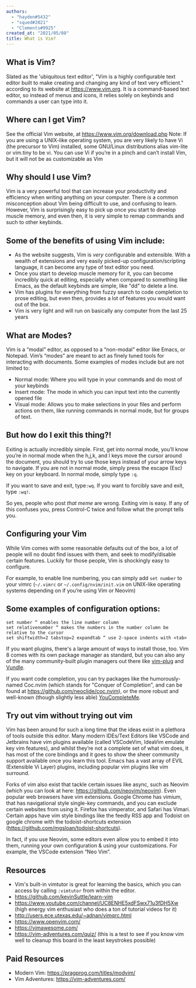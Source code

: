 ```yaml
---
authors:
  - "hayden#5432"
  - "squed#2021"
  - "Clements#9925"
created_at: "2021/05/08"
title: What is Vim?
---
```


## What is Vim?

Slated as the 'ubiquitous text editor', "Vim is a highly configurable text editor built to make creating and changing any kind of text very efficient." according to its website at <https://www.vim.org>. It is a command-based text editor, so instead of menus and icons, it relies solely on keybinds and commands a user can type into it.

## Where can I get Vim?

See the official Vim website, at <https://www.vim.org/download.php>
Note: If you are using a UNIX-like operating system, you are very likely to have Vi (the precursor to Vim) installed, some GNU/Linux distributions alias vim-lite or vim.tiny to be vi. You can use Vi if you’re in a pinch and can’t install Vim, but it will not be as customizable as Vim

## Why should I use Vim?

Vim is a very powerful tool that can increase your productivity and efficiency when writing anything on your computer. There _is_ a common misconception about Vim being difficult to use, and confusing to learn. However, Vim is surprisingly easy to pick up once you start to develop muscle memory, and even then, it is very simple to remap commands and such to other keybinds.

## Some of the benefits of using Vim include:

- As the website suggests, Vim is _very_ configurable and extensible. With a wealth of extensions and very easily picked-up configuration/scripting language, it can become any type of text editor you need.
- Once you start to develop muscle memory for it, you can become incredibly quick at editing, especially when compared to something like Emacs, as the default keybinds are simple, like "dd" to delete a line.
- Vim has plugins for everything from fuzzy search to code completion to prose editing, but even then, provides a lot of features you would want out of the box.
- Vim is very light and will run on basically any computer from the last 25 years

## What are Modes?

Vim is a “modal” editor, as opposed to a “non-modal” editor like Emacs, or Notepad. Vim’s “modes” are meant to act as finely tuned tools for interacting with documents. Some examples of modes include but are not limited to:

- Normal mode: Where you will type in your commands and do most of your keybinds
- Insert mode: The mode in which you can input text into the currently opened file
- Visual mode: Allows you to make selections in your files and perform actions on them, like running commands in normal mode, but for groups of text.

## But how do I exit this thing?!

Exiting is actually incredibly simple. First, get into normal mode, you’ll know you’re in normal mode when the h,j,k, and l keys move the cursor around the document, you should try to use those keys instead of your arrow keys to navigate. If you are not in normal mode, simply press the escape (Esc) key on your keyboard. In normal mode, simply type `:q`.

If you want to save and exit, type`:wq`.
If you want to forcibly save and exit, type `:wq!`.

So yes, people who post _that meme_ are wrong. Exiting vim is easy.
If any of this confuses you, press Control-C twice and follow what the prompt tells you.

## Configuring your Vim

While Vim comes with some reasonable defaults out of the box, a lot of people will no doubt find issues with them, and seek to modify/disable certain features. Luckily for those people, Vim is shockingly easy to configure.

For example, to enable line numbering, you can simply add `set number` to your vimrc
(`~/.vimrc` or `~/.config/nvim/init.vim` on UNIX-like operating systems depending on if you’re using Vim or Neovim)

## Some examples of configuration options:

```viml
set number “ enables the line number column
set relativenumber “ makes the numbers in the number column be relative to the cursor
set shiftwidth=2 tabstop=2 expandtab “ use 2-space indents with <tab>
```

If you want plugins, there's a large amount of ways to install those, too. Vim 8 comes with its own package manager as standard, but you can also any of the many community-built plugin managers out there like [vim-plug](https://github.com/junegunn/vim-plug) and [Vundle](https://github.com/VundleVim/Vundle.vim).

If you want code completion, you can try packages like the humorously-named Coc.nvim (which stands for "Conquer of Completion", and can be found at https://github.com/neoclide/coc.nvim), or the more robust and well-known (though slightly less able) [YouCompleteMe](https://github.com/ycm-core/YouCompleteMe).

## Try out vim without trying out vim

Vim has been around for such a long time that the ideas exist in a plethora of tools outside this editor. Many modern IDEs/Text Editors like VSCode and Jetbrains have vim plugins available (called VSCodeVim, IdeaVim emulate key vim features), and whilst they’re not a complete set of what vim does, it has most of the core bindings and it goes to show the sheer community support available once you learn this tool. Emacs has a vast array of EVIL (Extensible Vi Layer) plugins, including popular vim plugins like vim surround.

Forks of vim also exist that tackle certain issues like async, such as Neovim (which you can look at here: https://github.com/neovim/neovim). Even popular web browsers have vim extensions. Google Chrome has vimium, that has navigational style single-key commands, and you can exclude certain websites from using it. Firefox has vimperator, and Safari has Vimari. Certain apps have vim style bindings like the feedly RSS app and Todoist on google chrome with the todoist-shortcuts extension (https://github.com/mgsloan/todoist-shortcuts).

In fact, if you use Neovim, some editors even allow you to embed it into them, running your own configuration & using your customizations. For example, the VSCode extension “Neo Vim”.

## Resources

- Vim's built-in vimtutor is great for learning the basics, which you can access by calling `:vimtutor` from within the editor.
- https://github.com/kevinSuttle/learn-vim
- https://www.youtube.com/channel/UC8ENHE5xdFSwx71u3fDH5Xw (high energy vim enthusiast who does a ton of tutorial videos for it)
- http://users.ece.utexas.edu/~adnan/vimqrc.html
- https://www.openvim.com/
- https://vimawesome.com/
- https://vim-adventures.com/quiz/ (this is a test to see if you know vim well to cleanup this board in the least keystrokes possible)

## Paid Resources

- Modern Vim: https://pragprog.com/titles/modvim/
- Vim Adventures: https://vim-adventures.com/
